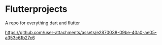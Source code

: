 # Flutterprojects
A repo for everything dart and flutter


https://github.com/user-attachments/assets/e2870038-09be-40a0-ae05-a353c6fb27c6

